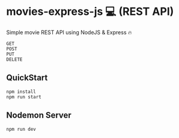 # movies-express-js 💻 (REST API) 
Simple movie REST API using NodeJS & Express 🔥

```
GET 
POST 
PUT 
DELETE
```

## QuickStart
```
npm install
npm run start 
``` 

## Nodemon Server
```
npm run dev 
``` 
